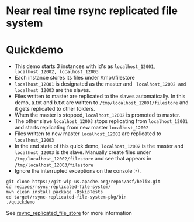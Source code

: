 <!---
Licensed to the Apache Software Foundation (ASF) under one
or more contributor license agreements.  See the NOTICE file
distributed with this work for additional information
regarding copyright ownership.  The ASF licenses this file
to you under the Apache License, Version 2.0 (the
"License"); you may not use this file except in compliance
with the License.  You may obtain a copy of the License at

  http://www.apache.org/licenses/LICENSE-2.0

Unless required by applicable law or agreed to in writing,
software distributed under the License is distributed on an
"AS IS" BASIS, WITHOUT WARRANTIES OR CONDITIONS OF ANY
KIND, either express or implied.  See the License for the
specific language governing permissions and limitations
under the License.
-->

Near real time rsync replicated file system
===========================================

Quickdemo
=========

* This demo starts 3 instances with id's as ```localhost_12001, localhost_12002, localhost_12003```
* Each instance stores its files under /tmp/<id>/filestore
* ``` localhost_12001 ``` is designated as the master and ``` localhost_12002 and localhost_12003``` are the slaves.
* Files written to master are replicated to the slaves automatically. In this demo, a.txt and b.txt are written to ```/tmp/localhost_12001/filestore``` and it gets replicated to other folders.
* When the master is stopped, ```localhost_12002``` is promoted to master. 
* The other slave ```localhost_12003``` stops replicating from ```localhost_12001``` and starts replicating from new master ```localhost_12002```
* Files written to new master ```localhost_12002``` are replicated to ```localhost_12003```
* In the end state of this quick demo, ```localhost_12002``` is the master and ```localhost_12003``` is the slave. Manually create files under ```/tmp/localhost_12002/filestore``` and see that appears in ```/tmp/localhost_12003/filestore```
* Ignore the interrupted exceptions on the console :-).

```
git clone https://git-wip-us.apache.org/repos/asf/helix.git
cd recipes/rsync-replicated-file-system/
mvn clean install package -DskipTests
cd target/rsync-replicated-file-system-pkg/bin
./quickdemo

```

See [rsync_replicated_file_store](http://helix.apache.org/0.6.2-incubating-docs/recipes/rsync_replicated_file_store.html) for more information
